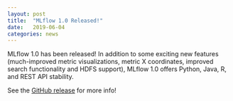 ```yaml
---
layout: post
title:  "MLflow 1.0 Released!"
date:   2019-06-04
categories: news
---
```


MLflow 1.0 has been released! In addition to some exciting new features (much-improved metric visualizations, metric X coordinates, improved search functionality and HDFS support), MLflow 1.0 offers Python, Java, R, and REST API stability.

See the [GitHub release](https://github.com/mlflow/mlflow/releases/tag/1.0.0) for more info!

